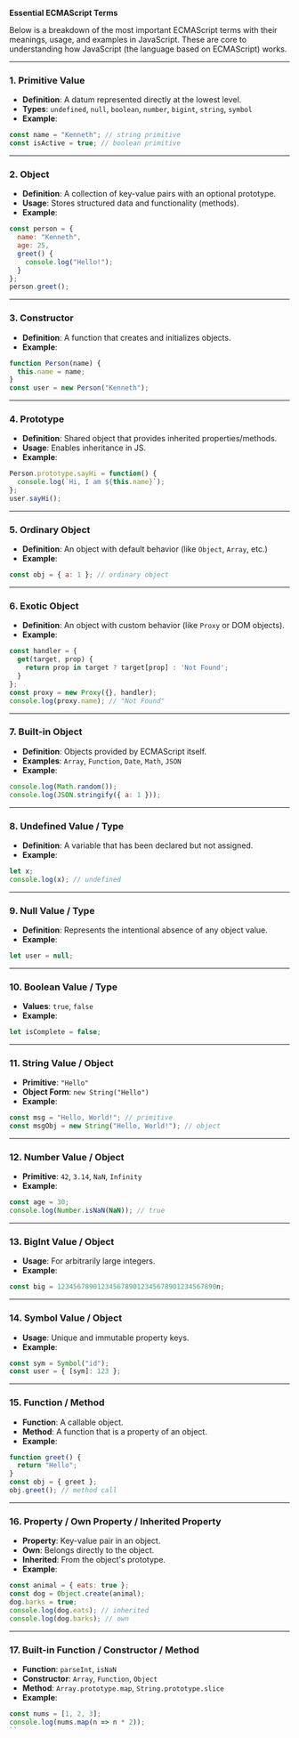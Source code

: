 **Essential ECMAScript Terms**

Below is a breakdown of the most important ECMAScript terms with their meanings, usage, and examples in JavaScript. These are core to understanding how JavaScript (the language based on ECMAScript) works.

---

### 1. **Primitive Value**

* **Definition**: A datum represented directly at the lowest level.
* **Types**: `undefined`, `null`, `boolean`, `number`, `bigint`, `string`, `symbol`
* **Example**:

```js
const name = "Kenneth"; // string primitive
const isActive = true; // boolean primitive
```

---

### 2. **Object**

* **Definition**: A collection of key-value pairs with an optional prototype.
* **Usage**: Stores structured data and functionality (methods).
* **Example**:

```js
const person = {
  name: "Kenneth",
  age: 25,
  greet() {
    console.log("Hello!");
  }
};
person.greet();
```

---

### 3. **Constructor**

* **Definition**: A function that creates and initializes objects.
* **Example**:

```js
function Person(name) {
  this.name = name;
}
const user = new Person("Kenneth");
```

---

### 4. **Prototype**

* **Definition**: Shared object that provides inherited properties/methods.
* **Usage**: Enables inheritance in JS.
* **Example**:

```js
Person.prototype.sayHi = function() {
  console.log(`Hi, I am ${this.name}`);
};
user.sayHi();
```

---

### 5. **Ordinary Object**

* **Definition**: An object with default behavior (like `Object`, `Array`, etc.)
* **Example**:

```js
const obj = { a: 1 }; // ordinary object
```

---

### 6. **Exotic Object**

* **Definition**: An object with custom behavior (like `Proxy` or DOM objects).
* **Example**:

```js
const handler = {
  get(target, prop) {
    return prop in target ? target[prop] : 'Not Found';
  }
};
const proxy = new Proxy({}, handler);
console.log(proxy.name); // "Not Found"
```

---

### 7. **Built-in Object**

* **Definition**: Objects provided by ECMAScript itself.
* **Examples**: `Array`, `Function`, `Date`, `Math`, `JSON`
* **Example**:

```js
console.log(Math.random());
console.log(JSON.stringify({ a: 1 }));
```

---

### 8. **Undefined Value / Type**

* **Definition**: A variable that has been declared but not assigned.
* **Example**:

```js
let x;
console.log(x); // undefined
```

---

### 9. **Null Value / Type**

* **Definition**: Represents the intentional absence of any object value.
* **Example**:

```js
let user = null;
```

---

### 10. **Boolean Value / Type**

* **Values**: `true`, `false`
* **Example**:

```js
let isComplete = false;
```

---

### 11. **String Value / Object**

* **Primitive**: `"Hello"`
* **Object Form**: `new String("Hello")`
* **Example**:

```js
const msg = "Hello, World!"; // primitive
const msgObj = new String("Hello, World!"); // object
```

---

### 12. **Number Value / Object**

* **Primitive**: `42`, `3.14`, `NaN`, `Infinity`
* **Example**:

```js
const age = 30;
console.log(Number.isNaN(NaN)); // true
```

---

### 13. **BigInt Value / Object**

* **Usage**: For arbitrarily large integers.
* **Example**:

```js
const big = 1234567890123456789012345678901234567890n;
```

---

### 14. **Symbol Value / Object**

* **Usage**: Unique and immutable property keys.
* **Example**:

```js
const sym = Symbol("id");
const user = { [sym]: 123 };
```

---

### 15. **Function / Method**

* **Function**: A callable object.
* **Method**: A function that is a property of an object.
* **Example**:

```js
function greet() {
  return "Hello";
}
const obj = { greet };
obj.greet(); // method call
```

---

### 16. **Property / Own Property / Inherited Property**

* **Property**: Key-value pair in an object.
* **Own**: Belongs directly to the object.
* **Inherited**: From the object's prototype.
* **Example**:

```js
const animal = { eats: true };
const dog = Object.create(animal);
dog.barks = true;
console.log(dog.eats); // inherited
console.log(dog.barks); // own
```

---

### 17. **Built-in Function / Constructor / Method**

* **Function**: `parseInt`, `isNaN`
* **Constructor**: `Array`, `Function`, `Object`
* **Method**: `Array.prototype.map`, `String.prototype.slice`
* **Example**:

```js
const nums = [1, 2, 3];
console.log(nums.map(n => n * 2));
``